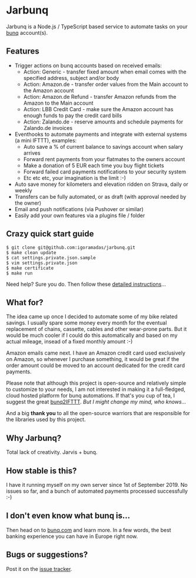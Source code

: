 # Jarbunq

Jarbunq is a Node.js / TypeScript based service to automate tasks on your [bunq](https://bunq.endtrk.com/RWXLS6/225JFQ/?sourceId=jarbunq) account(s).

## Features

- Trigger actions on bunq accounts based on received emails:
    - Action: Generic - transfer fixed amount when email comes with the specified address, subject and/or body
    - Action: Amazon.de - transfer order values from the Main account to the Amazon account
    - Action: Amazon.de Refund - transfer Amazon refunds from the Amazon to the Main account
    - Action: LBB Credit Card - make sure the Amazon account has enough funds to pay the credit card bills
    - Action: Zalando.de - reserve amounts and schedule payments for Zalando.de invoices
- Eventhooks to automate payments and integrate with external systems (a mini IFTTT), examples:
    - Auto save a % of current balance to savings account when salary arrives
    - Forward rent payments from your flatmates to the owners account
    - Make a donation of 5 EUR each time you buy flight tickets
    - Forward failed card payments notifications to your security system
    - Etc etc etc, your imagination is the limit :-)
- Auto save money for kilometers and elevation ridden on Strava, daily or weekly
- Transfers can be fully automated, or as draft (with approval needed by the owner)
- Email and push notifications (via Pushover or similar)
- Easily add your own features via a plugins file / folder

## Crazy quick start guide

    $ git clone git@github.com:igoramadas/jarbunq.git
    $ make clean update
    $ cat settings.private.json.sample
    $ vim settings.private.json
    $ make certificate
    $ make run

Need help? Sure you do. Then follow these [detailed instructions](https://github.com/igoramadas/jarbunq/wiki/Downloading-the-code)...

## What for?

The idea came up once I decided to automate some of my bike related savings. I usually spare some money every month for the eventual replacement of chains, cassette, cables and other wear-prone parts. But it would be much cooler if I could do this automatically and based on my actual mileage, insead of a fixed monthly amount :-)

Amazon emails came next. I have an Amazon credit card used exclusively on Amazon, so whenever I purchase something, it would be great if the order amount could be moved to an account dedicated for the credit card payments.

Please note that although this project is open-source and relatively simple to customize to your needs, I am not interested in making it a full-fledged, cloud hosted platform for bunq automations. If that's you cup of tea, I suggest the great [bunq2IFTTT](https://github.com/woudt/bunq2ifttt/). *But I might change my mind, who knows...*

And a big **thank you** to all the open-source warriors that are responsible for the libraries used by this project.

## Why Jarbunq?

Total lack of creativity. Jarvis + bunq.

## How stable is this?

I have it running myself on my own server since 1st of September 2019. No issues so far, and a bunch of automated payments processed successfully :-)

## I don't even know what bunq is...

Then head on to [bunq.com](https://bunq.endtrk.com/RWXLS6/225JFQ/?sourceId=jarbunq) and learn more. In a few words, the best banking experience you can have in Europe right now.

## Bugs or suggestions?

Post it on the [issue tracker](https://github.com/igoramadas/jarbunq/issues).

